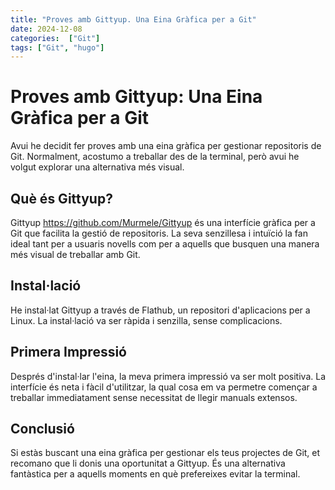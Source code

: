 ```yaml
---
title: "Proves amb Gittyup. Una Eina Gràfica per a Git"
date: 2024-12-08
categories:  ["Git"]
tags: ["Git", "hugo"]
---
```


# Proves amb Gittyup: Una Eina Gràfica per a Git

Avui he decidit fer proves amb una eina gràfica per gestionar repositoris de Git. Normalment, acostumo a treballar des de la terminal, però avui he volgut explorar una alternativa més visual.

## Què és Gittyup?

Gittyup https://github.com/Murmele/Gittyup és una interfície gràfica per a Git que facilita la gestió de repositoris. La seva senzillesa i intuïció la fan ideal tant per a usuaris novells com per a aquells que busquen una manera més visual de treballar amb Git.

## Instal·lació

He instal·lat Gittyup a través de Flathub, un repositori d'aplicacions per a Linux. La instal·lació va ser ràpida i senzilla, sense complicacions.

## Primera Impressió

Després d'instal·lar l'eina, la meva primera impressió va ser molt positiva. La interfície és neta i fàcil d'utilitzar, la qual cosa em va permetre començar a treballar immediatament sense necessitat de llegir manuals extensos.

## Conclusió

Si estàs buscant una eina gràfica per gestionar els teus projectes de Git, et recomano que li donis una oportunitat a Gittyup. És una alternativa fantàstica per a aquells moments en què prefereixes evitar la terminal.
